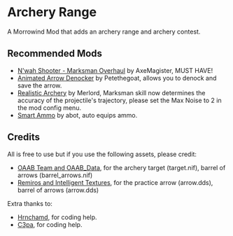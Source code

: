 # Archery Range

A Morrowind Mod that adds an archery range and archery contest.

## Recommended Mods

- [N'wah Shooter - Marksman Overhaul](https://www.nexusmods.com/morrowind/mods/49657) by AxeMagister, MUST HAVE! 
- [Animated Arrow Denocker](https://www.nexusmods.com/morrowind/mods/52418) by Petethegoat, allows you to denock and save the arrow.
- [Realistic Archery](https://www.nexusmods.com/morrowind/mods/51473) by Merlord, Marksman skill now determines the accuracy of the projectile's trajectory, please set the Max Noise to 2 in the mod config menu.
- [Smart Ammo](https://www.nexusmods.com/morrowind/mods/47383) by abot, auto equips ammo.

## Credits

All is free to use but if you use the following assets, please credit:

- [OAAB Team and OAAB_Data](https://www.nexusmods.com/morrowind/mods/49042), for the archery target (target.nif), barrel of arrows (barrel_arrows.nif)
- [Remiros and Intelligent Textures](https://www.nexusmods.com/morrowind/mods/47469), for the practice arrow (arrow.dds), barrel of arrows (arrow.dds)

Extra thanks to:

- [Hrnchamd](https://www.nexusmods.com/morrowind/users/843673), for coding help.
- [C3pa](https://www.nexusmods.com/morrowind/users/37172285), for coding help. 